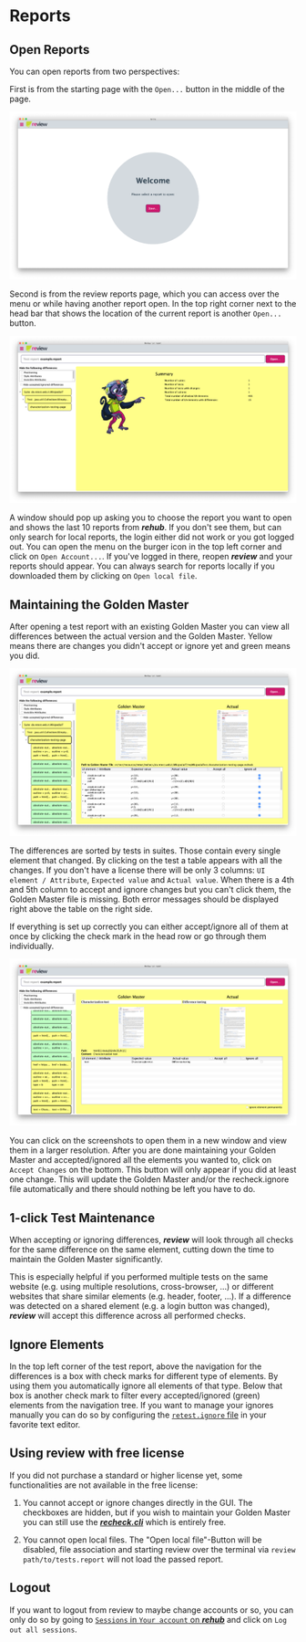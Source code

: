 # Reports

## Open Reports

You can open reports from two perspectives: 

First is from the starting page with the `Open...` button in the middle of the page. 

![home](../screenshots/home.png)

Second is from the review reports page, which you can access over the menu or while having another report open. In the top right corner next to the head bar that shows the location of the current report is another `Open...` button. 

![overview](../screenshots/overview.png)

A window should pop up asking you to choose the report you want to open and shows the last 10 reports from ***rehub***. If you don't see them, but can only search for local reports, the login either did not work or you got logged out. You can open the menu on the burger icon in the top left corner and click on `Open Account...`. If you've logged in there, reopen ***review*** and your reports should appear. You can always search for reports locally if you downloaded them by clicking on `Open local file`.

## Maintaining the Golden Master

After opening a test report with an existing Golden Master you can view all differences between the actual version and the Golden Master. Yellow means there are changes you didn't accept or ignore yet and green means you did.

![view with open test report](../screenshots/report_test.png)

The differences are sorted by tests in suites. Those contain every single element that changed. By clicking on the test a table appears with all the changes. If you don't have a license there will be only 3 columns: `UI element / Attribute`, `Expected value` and `Actual value`. When there is a 4th and 5th column to accept and ignore changes but you can't click them, the Golden Master file is missing. Both error messages should be displayed right above the table on the right side. 

If everything is set up correctly you can either accept/ignore all of them at once by clicking the check mark in the head row or go through them individually. 

![check elements](../screenshots/report_element.png)

You can click on the screenshots to open them in a new window and view them in a larger resolution.
After you are done maintaining your Golden Master and accepted/ignored all the elements you wanted to, click on `Accept Changes` on the bottom. This button will only appear if you did at least one change.
This will update the Golden Master and/or the recheck.ignore file automatically and there should nothing be left you have to do.

## 1-click Test Maintenance

When accepting or ignoring differences, ***review*** will look through all checks for the same difference on the same element, cutting down the time to maintain the Golden Master significantly.

This is especially helpful if you performed multiple tests on the same website (e.g. using multiple resolutions, cross-browser, &hellip;) or different websites that share similar elements (e.g. header, footer, &hellip;). If a difference was detected on a shared element (e.g. a login button was changed), ***review*** will accept this difference across all performed checks.

## Ignore Elements

In the top left corner of the test report, above the navigation for the differences is a box with check marks for different type of elements. By using them you automatically ignore all elements of that type. Below that box is another check mark to filter every accepted/ignored (green) elements from the navigation tree. If you want to manage your ignores manually you can do so by configuring the [`retest.ignore` file](../../recheck-web/tutorial/setup-recheck.ignore.md) in your favorite text editor.

## Using review with free license

If you did not purchase a standard or higher license yet, some functionalities are not available in the free license:

1. You cannot accept or ignore changes directly in the GUI. The checkboxes are hidden, but if you wish to maintain your Golden Master you can still use the [***recheck.cli***](https://docs.retest.de/recheck.cli/setup/) which is entirely free.

2. You cannot open local files. The "Open local file"-Button will be disabled, file association and starting review over the terminal via `review path/to/tests.report` will not load the passed report.

## Logout

If you want to logout from review to maybe change accounts or so, you can only do so by going to [`Sessions` in `Your account` on ***rehub***](https://sso.prod.cloud.retest.org/auth/realms/customer/account/sessions) and click on `Log out all sessions`.
